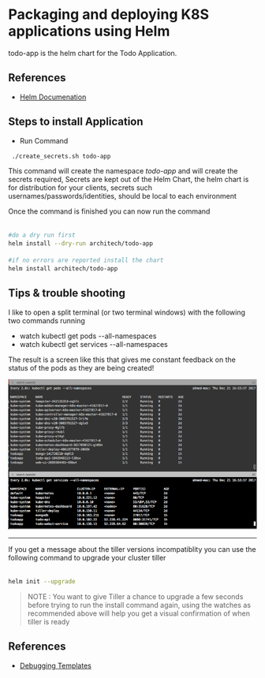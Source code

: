 # Packaging and deploying K8S applications using Helm #

todo-app is the helm chart for the Todo Application.

## References ##

- [Helm Documenation](https://docs.helm.sh/using_helm/)

## Steps to install Application ##

- Run Command

```sh
 ./create_secrets.sh todo-app
 ```

This command will create the namespace _todo-app_ and will create the secrets required, Secrets are kept out of the Helm Chart, the helm chart is for distribution for your clients, secrets such usernames/passwords/identities, should be local to each environment

Once the command is finished you can now run the command

```sh

#do a dry run first
helm install --dry-run architech/todo-app

#if no errors are reported install the chart
helm install architech/todo-app

```

## Tips & trouble shooting ##

I like to open a split terminal (or two terminal windows) with the following two commands running

- watch kubectl get pods --all-namespaces
- watch kubectl get services --all-namespaces

The result is a screen like this that gives me constant feedback on the status of the pods as they are being created!

![Alt text](./readme-images/watch_kubectl.png?raw=true "Docker Hub Dashboard")

---------------

If you get a message about the tiller versions incompatiblity you can use the following command to upgrade your cluster tiller

```sh

helm init --upgrade

```
> NOTE : You want to give Tiller a chance to upgrade a few seconds before trying to run the install command again, using the watches as recommended above will help you get a visual confirmation of when tiller is ready

## References ##

- [Debugging Templates](https://github.com/kubernetes/helm/blob/master/docs/chart_template_guide/debugging.md)